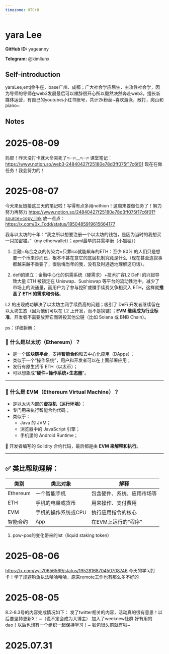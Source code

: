 ```yaml
---
timezone: UTC+8
---
```


# yara Lee

**GitHub ID:** yageanny

**Telegram:** @kimliunx

## Self-introduction

yaraLee,entj金牛座，base广州、成都；广大社会学应届生，主攻性社会学，因为导师的导师在web3发展最后可以裸辞很开心所以毅然决然奔赴web3，擅长新媒体运营，有自己的youtube\小红书账号，共计2k粉丝~喜欢游泳，散打，爬山和piano~

## Notes

<!-- Content_START -->
# 2025-08-09

妈耶！昨天没打卡就大命哭死了┭┮﹏┭┮ 
课堂笔记：https://www.notion.so/web3-24840427f25180e78d3ff075f17c6f01
现在在做任务！我会努力的！

# 2025-08-07

今天来反链接这三天的笔记啦！写得有点多用nothion！这周末要做任务了！努力努力再努力
https://www.notion.so/24840427f25180e78d3ff075f17c6f01?source=copy_link
放一点点：https://x.com/0x_Todd/status/1950485919615664177

我与以太坊的十年：“我之所以想要注册一个以太坊的钱包，是因为当时的我想买一只加密猫。”（my etherwallet）；apml最早的共需平衡（小狐狸））

  1.  金融+乌合之众的传染力=只靠ico就能飙车的ETH：至少 80% 的人们只是想要一个币来炒而已，根本不甚在意它的底层机制究竟是什么（现在甚至连叙事都越来越不重要了，很后悔当年的我，没有及时通透地理解这句话）。

1. defi的建立：金融中心化的供需系统（硬需求）+技术扩容L2
DeFi 的兴起导致大量 ETH 被锁定在 Uniswap、Sushiswap 等平台的流动性池中，减少了市场上的流通量，而用户为了参与挖矿或赚手续费又争相买入 ETH，这样就**推高了 ETH 的需求和价格**。

L2 的出现成功解决了以太坊主网手续费高的问题；吸引了 DeFi 开发者继续留在以太坊生态（因为他们可以在 L2 上开发，而不是换链）；**EVM 继续成为行业标准**，开发者不需要放弃它而转投其他公链（比如 Solana 或 BNB Chain）。

ps：详细拆解：

### 🔹 什么是以太坊（Ethereum）？

- 是一个**区块链平台**，支持**智能合约**和去中心化应用（DApps）；
- 类似于一个“操作系统”，用户和开发者可以在上面部署应用；
- 发行有原生货币 ETH（以太币）；
- 可以想象成“**硬件+操作系统+生态圈**”。

---

### 🔹 什么是 EVM（Ethereum Virtual Machine）？

- 是以太坊内部的**虚拟机（运行环境）**；
- 专门用来执行智能合约代码；
- 类似于：
    - Java 的 JVM；
    - 浏览器中的 JavaScript 引擎；
    - 手机里的 Android Runtime；

📌 开发者编写的 Solidity 合约代码，最后都是由 **EVM 来解释和执行**。

---

## ✅ 类比帮助理解：

| 类别 | 类比对象 | 解释 |
| --- | --- | --- |
| Ethereum | 一个智能手机 | 包含硬件、系统、应用市场等 |
| ETH | 手机的电量或货币 | 用来操作、支付费用 |
| EVM | 手机的操作系统或CPU | 执行应用指令的核心 |
| 智能合约 | App | 在EVM上运行的“程序” |
1. pow-pos的变化带来的lst（liquid staking token）

# 2025-08-06

https://x.com/yyli70656569/status/1952816870450708746
今天的学习打卡！学了规避钓鱼执法哈哈哈哈，原来remote工作也有那么多不好的

# 2025-08-05

8.2-8.3号的内容完成情况如下：
发了twitter相关的内容，活动真的很有意思！以后要坚持更新X！~（说不定会成为大博主）
加入了weeknew社群 好有用的dao！以后也想有一个组织一起保持学习！~
钱包很久前就有啦~


# 2025.07.31


<!-- Content_END -->
